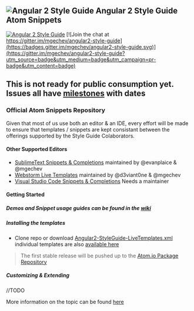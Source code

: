 ## ![Angular 2 Style Guide](https://raw.githubusercontent.com/mgechev/angular2-style-guide/master/assets/logo.png) Angular 2 Style Guide Atom Snippets

[![Angular 2 Style Guide](https://mgechev.github.io/angular2-style-guide/images/badge.svg)](https://github.com/mgechev/angular2-style-guide)
[![Join the chat at https://gitter.im/mgechev/angular2-style-guide](https://badges.gitter.im/mgechev/angular2-style-guide.svg)](https://gitter.im/mgechev/angular2-style-guide?utm_source=badge&utm_medium=badge&utm_campaign=pr-badge&utm_content=badge)

## This is not ready for public consumption yet. Issues all have [milestones](https://github.com/d3viant0ne/angular2-atom-snippets/issues) with dates

### Official Atom Snippets Repository

Given that most of us use both an editor & an IDE, every effort will be made to ensure that templates / snippets are kept consistant between the offerings supported by the Style Guide Colaborators.

#### Other Supported Editors
- [SublimeText Snippets & Completions](https://github.com/evanplaice/angular2-snippets) maintained by @evanplaice & @mgechev
- [Webstorm Live Templates](https://github.com/d3viant0ne/angular2-webstorm-templates) maintained by @d3viant0ne & @mgechev
- [Visual Studio Code Snippets & Completions](https://github.com/mgechev/angular2-style-guide/issues/15) Needs a maintainer

#### Getting Started

##### Demos and Snippet usage guides can be found in the [wiki](https://github.com/d3viant0ne/angular2-atom-snippets/wiki)

##### Installing the templates

- Clone repo or download [Angular2-StyleGuide-LiveTemplates.xml](https://github.com/d3viant0ne/angular2-atom-snippet) individual templates are also [available here](https://github.com/d3viant0ne/angular2-atom-snippets)

> The first stable release will be pushed up to the [Atom.io Package Repository](https://atom.io/packages)

##### Customizing & Extending
//TODO

More information on the topic can be found [here](https://github.com/d3viant0ne/angular2-atom-snippets/wiki)
